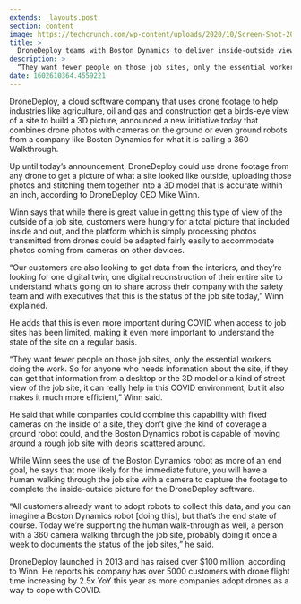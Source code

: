 ```yaml
--- 
extends: _layouts.post 
section: content 
image: https://techcrunch.com/wp-content/uploads/2020/10/Screen-Shot-2020-10-13-at-12.35.01-PM.jpg?w=764 
title: > 
  DroneDeploy teams with Boston Dynamics to deliver inside-outside view of job site – TechCrunch 
description: > 
  “They want fewer people on those job sites, only the essential workers doing the work.He said that while companies could combine this capability with fixed cameras on the inside of a site, they don’t give the kind of coverage a ground robot could, and the Boston Dynamics robot is capable of moving around a rough job site with debris scattered around.“All customers already want to adopt robots to collect this data, and you can imagine a Boston Dynamics robot [doing this], but that’s the end state of course.Today we’re supporting the human walk-through as well, a person with a 360 camera walking through the job site, probably doing it once a week to documents the status of the job sites,” he said.DroneDeploy launched in 2013 and has raised over $100 million, according to Winn. 
date: 1602610364.4559221 
--- 
```

DroneDeploy, a cloud software company that uses drone footage to help industries like agriculture, oil and gas and construction get a birds-eye view of a site to build a 3D picture, announced a new initiative today that combines drone photos with cameras on the ground or even ground robots from a company like Boston Dynamics for what it is calling a 360 Walkthrough.

Up until today’s announcement, DroneDeploy could use drone footage from any drone to get a picture of what a site looked like outside, uploading those photos and stitching them together into a 3D model that is accurate within an inch, according to DroneDeploy CEO Mike Winn.

Winn says that while there is great value in getting this type of view of the outside of a job site, customers were hungry for a total picture that included inside and out, and the platform which is simply processing photos transmitted from drones could be adapted fairly easily to accommodate photos coming from cameras on other devices.

“Our customers are also looking to get data from the interiors, and they’re looking for one digital twin, one digital reconstruction of their entire site to understand what’s going on to share across their company with the safety team and with executives that this is the status of the job site today,” Winn explained.

He adds that this is even more important during COVID when access to job sites has been limited, making it even more important to understand the state of the site on a regular basis.

“They want fewer people on those job sites, only the essential workers doing the work. So for anyone who needs information about the site, if they can get that information from a desktop or the 3D model or a kind of street view of the job site, it can really help in this COVID environment, but it also makes it much more efficient,” Winn said.

He said that while companies could combine this capability with fixed cameras on the inside of a site, they don’t give the kind of coverage a ground robot could, and the Boston Dynamics robot is capable of moving around a rough job site with debris scattered around.

While Winn sees the use of the Boston Dynamics robot as more of an end goal, he says that more likely for the immediate future, you will have a human walking through the job site with a camera to capture the footage to complete the inside-outside picture for the DroneDeploy software.

“All customers already want to adopt robots to collect this data, and you can imagine a Boston Dynamics robot [doing this], but that’s the end state of course. Today we’re supporting the human walk-through as well, a person with a 360 camera walking through the job site, probably doing it once a week to documents the status of the job sites,” he said.

DroneDeploy launched in 2013 and has raised over $100 million, according to Winn. He reports his company has over 5000 customers with drone flight time increasing by 2.5x YoY this year as more companies adopt drones as a way to cope with COVID.